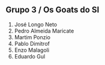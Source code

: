 ## Grupo 3 / Os Goats do SI

1. José Longo Neto
2. Pedro Almeida Maricate
3. Martim Ponzio
4. Pablo Dimitrof
5. Enzo Malagoli
6. Eduardo Gul

